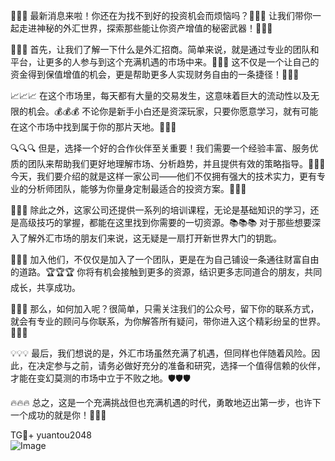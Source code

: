 🎉🎉🎉 最新消息来啦！你还在为找不到好的投资机会而烦恼吗？👀👀👀 让我们带你一起走进神秘的外汇世界，探索那些能让你资产增值的秘密武器！🚀🚀🚀

💼💼💼 首先，让我们了解一下什么是外汇招商。简单来说，就是通过专业的团队和平台，让更多的人参与到这个充满机遇的市场中来。🌈🌈🌈 这不仅是一个让自己的资金得到保值增值的机会，更是帮助更多人实现财务自由的一条捷径！🌟🌟🌟

📈📈📈 在这个市场里，每天都有大量的交易发生，这意味着巨大的流动性以及无限的机会。💰💰💰 不论你是新手小白还是资深玩家，只要你愿意学习，就有可能在这个市场中找到属于你的那片天地。🌱🌱🌱

🔍🔍🔍 但是，选择一个好的合作伙伴至关重要！我们需要一个经验丰富、服务优质的团队来帮助我们更好地理解市场、分析趋势，并且提供有效的策略指导。💼💼💼 今天，我们要介绍的就是这样一家公司——他们不仅拥有强大的技术实力，更有专业的分析师团队，能够为你量身定制最适合的投资方案。🎯🎯🎯

🌈🌈🌈 除此之外，这家公司还提供一系列的培训课程，无论是基础知识的学习，还是高级技巧的掌握，都能在这里找到你需要的一切资源。📚📚📚 对于那些想要深入了解外汇市场的朋友们来说，这无疑是一扇打开新世界大门的钥匙。

🤝🤝🤝 加入他们，不仅仅是加入了一个团队，更是在为自己铺设一条通往财富自由的道路。🏆🏆🏆 你将有机会接触到更多的资源，结识更多志同道合的朋友，共同成长，共享成功。

📢📢📢 那么，如何加入呢？很简单，只需关注我们的公众号，留下你的联系方式，就会有专业的顾问与你联系，为你解答所有疑问，带你进入这个精彩纷呈的世界。💌💌💌

💡💡💡 最后，我们想说的是，外汇市场虽然充满了机遇，但同样也伴随着风险。因此，在决定参与之前，请务必做好充分的准备和研究，选择一个值得信赖的伙伴，才能在变幻莫测的市场中立于不败之地。🛡🛡🛡

🔥🔥🔥 总之，这是一个充满挑战但也充满机遇的时代，勇敢地迈出第一步，也许下一个成功的就是你！💪💪💪

TG💪+ yuantou2048  
![Image](https://github.com/user-attachments/assets/42a5a4a5-fea9-4a1d-8aa0-73e57e430cca)